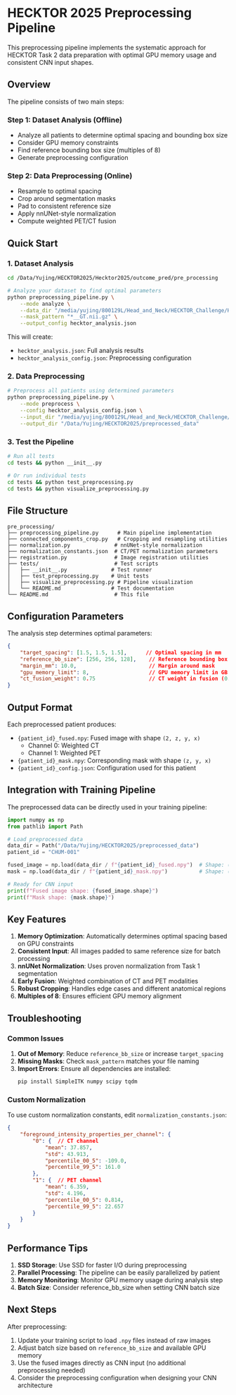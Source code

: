 # HECKTOR 2025 Preprocessing Pipeline

This preprocessing pipeline implements the systematic approach for HECKTOR Task 2 data preparation with optimal GPU memory usage and consistent CNN input shapes.

## Overview

The pipeline consists of two main steps:

### Step 1: Dataset Analysis (Offline)
- Analyze all patients to determine optimal spacing and bounding box size
- Consider GPU memory constraints  
- Find reference bounding box size (multiples of 8)
- Generate preprocessing configuration

### Step 2: Data Preprocessing (Online)
- Resample to optimal spacing
- Crop around segmentation masks
- Pad to consistent reference size
- Apply nnUNet-style normalization
- Compute weighted PET/CT fusion

## Quick Start

### 1. Dataset Analysis

```bash
cd /Data/Yujing/HECKTOR2025/Hecktor2025/outcome_pred/pre_processing

# Analyze your dataset to find optimal parameters
python preprocessing_pipeline.py \
    --mode analyze \
    --data_dir "/media/yujing/800129L/Head_and_Neck/HECKTOR_Challenge/HECKTOR 2025 Task 2 Training/Task 2" \
    --mask_pattern "*__GT.nii.gz" \
    --output_config hecktor_analysis.json
```

This will create:
- `hecktor_analysis.json`: Full analysis results
- `hecktor_analysis_config.json`: Preprocessing configuration

### 2. Data Preprocessing  

```bash
# Preprocess all patients using determined parameters
python preprocessing_pipeline.py \
    --mode preprocess \
    --config hecktor_analysis_config.json \
    --input_dir "/media/yujing/800129L/Head_and_Neck/HECKTOR_Challenge/HECKTOR 2025 Task 2 Training/Task 2" \
    --output_dir "/Data/Yujing/HECKTOR2025/preprocessed_data"
```

### 3. Test the Pipeline

```bash
# Run all tests
cd tests && python __init__.py

# Or run individual tests
cd tests && python test_preprocessing.py
cd tests && python visualize_preprocessing.py
```

## File Structure

```
pre_processing/
├── preprocessing_pipeline.py      # Main pipeline implementation
├── connected_components_crop.py   # Cropping and resampling utilities
├── normalization.py              # nnUNet-style normalization
├── normalization_constants.json  # CT/PET normalization parameters
├── registration.py               # Image registration utilities
├── tests/                        # Test scripts
│   ├── __init__.py              # Test runner
│   ├── test_preprocessing.py    # Unit tests
│   ├── visualize_preprocessing.py # Pipeline visualization
│   └── README.md                # Test documentation
└── README.md                     # This file
```

## Configuration Parameters

The analysis step determines optimal parameters:

```json
{
    "target_spacing": [1.5, 1.5, 1.5],      // Optimal spacing in mm
    "reference_bb_size": [256, 256, 128],    // Reference bounding box (x,y,z)
    "margin_mm": 10.0,                       // Margin around mask
    "gpu_memory_limit": 8,                   // GPU memory limit in GB
    "ct_fusion_weight": 0.75                 // CT weight in fusion (0.5 or 0.75)
}
```

## Output Format

Each preprocessed patient produces:
- `{patient_id}_fused.npy`: Fused image with shape `(2, z, y, x)`
  - Channel 0: Weighted CT
  - Channel 1: Weighted PET  
- `{patient_id}_mask.npy`: Corresponding mask with shape `(z, y, x)`
- `{patient_id}_config.json`: Configuration used for this patient

## Integration with Training Pipeline

The preprocessed data can be directly used in your training pipeline:

```python
import numpy as np
from pathlib import Path

# Load preprocessed data
data_dir = Path("/Data/Yujing/HECKTOR2025/preprocessed_data")
patient_id = "CHUM-001"

fused_image = np.load(data_dir / f"{patient_id}_fused.npy")  # Shape: (2, z, y, x)
mask = np.load(data_dir / f"{patient_id}_mask.npy")          # Shape: (z, y, x)

# Ready for CNN input
print(f"Fused image shape: {fused_image.shape}")
print(f"Mask shape: {mask.shape}")
```

## Key Features

1. **Memory Optimization**: Automatically determines optimal spacing based on GPU constraints
2. **Consistent Input**: All images padded to same reference size for batch processing
3. **nnUNet Normalization**: Uses proven normalization from Task 1 segmentation
4. **Early Fusion**: Weighted combination of CT and PET modalities
5. **Robust Cropping**: Handles edge cases and different anatomical regions
6. **Multiples of 8**: Ensures efficient GPU memory alignment

## Troubleshooting

### Common Issues

1. **Out of Memory**: Reduce `reference_bb_size` or increase `target_spacing`
2. **Missing Masks**: Check `mask_pattern` matches your file naming
3. **Import Errors**: Ensure all dependencies are installed:
   ```bash
   pip install SimpleITK numpy scipy tqdm
   ```

### Custom Normalization

To use custom normalization constants, edit `normalization_constants.json`:

```json
{
    "foreground_intensity_properties_per_channel": {
        "0": {  // CT channel
            "mean": 37.857,
            "std": 43.913,
            "percentile_00_5": -109.0,
            "percentile_99_5": 161.0
        },
        "1": {  // PET channel  
            "mean": 6.359,
            "std": 4.196,
            "percentile_00_5": 0.814,
            "percentile_99_5": 22.657
        }
    }
}
```

## Performance Tips

1. **SSD Storage**: Use SSD for faster I/O during preprocessing
2. **Parallel Processing**: The pipeline can be easily parallelized by patient
3. **Memory Monitoring**: Monitor GPU memory usage during analysis step
4. **Batch Size**: Consider reference_bb_size when setting CNN batch size

## Next Steps

After preprocessing:
1. Update your training script to load `.npy` files instead of raw images
2. Adjust batch size based on `reference_bb_size` and available GPU memory
3. Use the fused images directly as CNN input (no additional preprocessing needed)
4. Consider the preprocessing configuration when designing your CNN architecture
